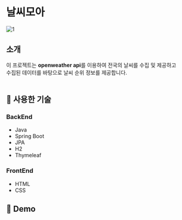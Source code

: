 # **날씨모아**
![1](https://user-images.githubusercontent.com/24227385/221663763-e36ffacb-f89b-4316-9808-f7acf8455a3a.png)

## **소개**
이 프로젝트는 **openweather api**를 이용하여 전국의 날씨를 수집 및 제공하고 <br/>수집된 데이터를 바탕으로 날씨 순위 정보를 제공합니다.
<br/>
<br/>

## 🚀 **사용한 기술**
### **BackEnd**
- Java
- Spring Boot
- JPA
- H2
- Thymeleaf
### **FrontEnd**
- HTML
- CSS

## 🔗 **Demo**
